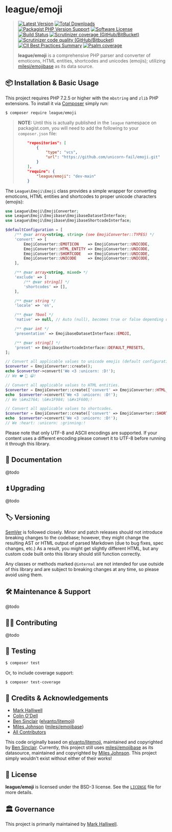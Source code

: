 # league/emoji

> [![Latest Version](https://img.shields.io/packagist/v/unicorn-fail/emoji.svg?style=flat-square)](https://packagist.org/packages/unicorn-fail/emoji)
[![Total Downloads](https://img.shields.io/packagist/dt/unicorn-fail/emoji.svg?style=flat-square)](https://packagist.org/packages/unicorn-fail/emoji)
[![Packagist PHP Version Support](https://img.shields.io/packagist/php-v/unicorn-fail/emoji?style=flat-square)](https://packagist.org/packages/unicorn-fail/emoji)
[![Software License](https://img.shields.io/badge/License-BSD--3-blue.svg?style=flat-square)](LICENSE)<br>
[![Build Status](https://img.shields.io/github/workflow/status/unicorn-fail/emoji/Tests/main.svg?style=flat-square)](https://github.com/unicorn-fail/emoji/actions?query=branch%3Amain)
[![Scrutinizer coverage (GitHub/BitBucket)](https://img.shields.io/scrutinizer/coverage/g/unicorn-fail/emoji/main?style=flat-square)](https://scrutinizer-ci.com/g/unicorn-fail/emoji/?branch=main)
[![Scrutinizer code quality (GitHub/Bitbucket)](https://img.shields.io/scrutinizer/quality/g/unicorn-fail/emoji/main?style=flat-square)](https://scrutinizer-ci.com/g/unicorn-fail/emoji/?branch=main)
[![CII Best Practices Summary](https://img.shields.io/cii/summary/4286?style=flat-square)](https://bestpractices.coreinfrastructure.org/en/projects/4286)
[![Psalm coverage](https://shepherd.dev/github/unicorn-fail/emoji/coverage.svg)](https://shepherd.dev/github/unicorn-fail/emoji)
>
> **league/emoji** is a comprehensive PHP parser and converter of emoticons, HTML entities, shortcodes and
unicodes (emojis); utilizing [milesj/emojibase] as its data source.

## 📦 Installation & Basic Usage

This project requires PHP 7.2.5 or higher with the `mbstring` and `zlib` PHP extensions.
To install it via [Composer] simply run:

``` bash
$ composer require league/emoji
```

> **NOTE:** Until this is actually published in the `league` namespace on packagist.com, you will need to add the
> following to your `composer.json` file:
>
> ```json
>     "repositories": [
>         {
>             "type": "vcs",
>             "url": "https://github.com/unicorn-fail/emoji.git"
>         }
>     ],
>     "require": {
>         "league/emoji": "dev-main"
>     }
> ```

The `League\Emoji\Emoji` class provides a simple wrapper for converting emoticons, HTML entities and
shortcodes to proper unicode characters (emojis):

```php
use League\Emoji\EmojiConverter;
use League\Emoji\Emojibase\EmojibaseDatasetInterface;
use League\Emoji\Emojibase\EmojibaseShortcodeInterface;

$defaultConfiguration = [
    /** @var array<string, string> (see EmojiConverter::TYPES) */
    'convert' => [
        EmojiConverter::EMOTICON    => EmojiConverter::UNICODE,
        EmojiConverter::HTML_ENTITY => EmojiConverter::UNICODE,
        EmojiConverter::SHORTCODE   => EmojiConverter::UNICODE,
        EmojiConverter::UNICODE     => EmojiConverter::UNICODE,
    ],

    /** @var array<string, mixed> */
    'exclude' => [
        /** @var string[] */
        'shortcodes' => [],
    ],

    /** @var string */
    'locale' => 'en',

    /** @var ?bool */
    'native' => null, // Auto (null), becomes true or false depending on locale set.

    /** @var int */
    'presentation' => EmojibaseDatasetInterface::EMOJI,

    /** @var string[] */
    'preset' => EmojibaseShortcodeInterface::DEFAULT_PRESETS,
];

// Convert all applicable values to unicode emojis (default configuration).
$converter = EmojiConverter::create();
echo $converter->convert('We <3 :unicorn: :D!');
// We ❤️ 🦄 😀!

// Convert all applicable values to HTML entities.
$converter = EmojiConverter::create(['convert' => EmojiConverter::HTML_ENTITY]);
echo  $converter->convert('We <3 :unicorn: :D!');
// We \&#x2764; \&#x1F984; \&#x1F600;!

// Convert all applicable values to shortcodes.
$converter = EmojiConverter::create(['convert' => EmojiConverter::SHORTCODE]);
echo  $converter->convert('We <3 :unicorn: :D!');
// We :heart: :unicorn: :grinning:!
```

Please note that only UTF-8 and ASCII encodings are supported.  If your content uses a different encoding please
convert it to UTF-8 before running it through this library.

## 📓 Documentation

@todo

## ⏫ Upgrading

@todo

## 🏷️ Versioning

[SemVer](http://semver.org/) is followed closely. Minor and patch releases should not introduce breaking changes
to the codebase; however, they might change the resulting AST or HTML output of parsed Markdown (due to bug fixes,
spec changes, etc.)  As a result, you might get slightly different HTML, but any custom code built onto this library
should still function correctly.

Any classes or methods marked `@internal` are not intended for use outside of this library and are subject to breaking
changes at any time, so please avoid using them.

## 🛠️ Maintenance & Support

@todo

## 👷‍♀️ Contributing

@todo

## 🧪 Testing

``` bash
$ composer test
```

Or, to include coverage support:
```bash
$ composer test-coverage
```

## 👥 Credits & Acknowledgements

- [Mark Halliwell][@markehalliwell]
- [Colin O'Dell][@colinodell]
- [Ben Sinclair] ([elvanto/litemoji])
- [Miles Johnson] ([milesj/emojibase])
- [All Contributors]

This code originally based on [elvanto/litemoji], maintained and copyrighted by [Ben Sinclair]. Currently, this project
still uses [milesj/emojibase] as its datasource, maintained and copyrighted by [Miles Johnson]. This project simply
wouldn't exist without either of their works!

## 📄 License

**league/emoji** is licensed under the BSD-3 license.  See the [`LICENSE`](LICENSE) file for more details.

## 🏛️ Governance

This project is primarily maintained by [Mark Halliwell][@markehalliwell].

[Composer]: https://getcomposer.org/
[@markehalliwell]: https://www.twitter.com/markehalliwell
[@colinodell]: https://www.twitter.com/colinodell
[All Contributors]: https://github.com/thephpleague/commonmark/contributors
[Ben Sinclair]: https://github.com/bensinclair
[elvanto/litemoji]: https://github.com/elvanto/litemoji
[Miles Johnson]: https://github.com/milesj
[milesj/emojibase]: https://github.com/milesj/emojibase
